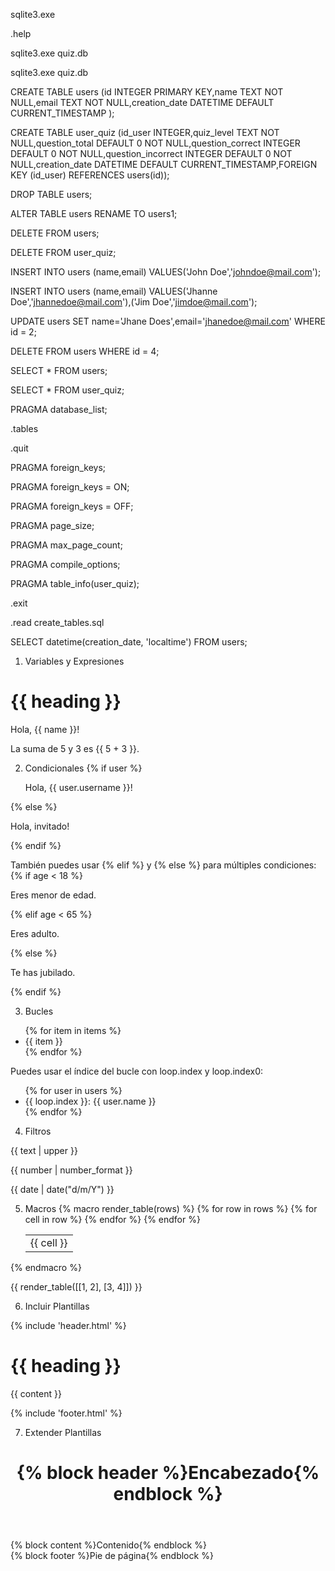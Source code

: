 <!-- ejeta sqlite -->
sqlite3.exe
<!-- muestra la da de sqlite -->
.help
<!-- coamando para crear la base de datos quiz-->
sqlite3.exe quiz.db
<!-- selecciona conecta a la base de datos quiz -->
sqlite3.exe quiz.db
<!-- coamando para crear la tabla usuaraios -->
CREATE TABLE users (id INTEGER PRIMARY KEY,name TEXT NOT NULL,email TEXT NOT NULL,creation_date DATETIME DEFAULT CURRENT_TIMESTAMP );
<!-- comando para crear la tabla cuantinorio usuario -->
CREATE TABLE user_quiz (id_user INTEGER,quiz_level TEXT NOT NULL,question_total DEFAULT 0 NOT NULL,question_correct INTEGER DEFAULT 0 NOT NULL,question_incorrect INTEGER DEFAULT 0 NOT NULL,creation_date DATETIME DEFAULT CURRENT_TIMESTAMP,FOREIGN KEY (id_user) REFERENCES users(id));
<!-- elimina la tala usuarios -->
DROP TABLE users;
<!-- modifica el nombre de la tabla usuarios -->
ALTER TABLE users RENAME TO users1;
<!-- elimina todos los registros de la tabla usuarios  -->
DELETE FROM users;
<!-- elimina todos los registros de la tabla quiz usuarios  -->
DELETE FROM user_quiz;
<!-- inserta registro en la tabla usuarios -->
INSERT INTO users (name,email) VALUES('John Doe','<johndoe@mail.com>');
<!-- inserta vrios registros ala ves en la tabla usuarios -->
INSERT INTO users (name,email) VALUES('Jhanne Doe','<jhannedoe@mail.com>'),('Jim Doe','<jimdoe@mail.com>');
<!-- actulaiza registro en la tabla usuarios -->
UPDATE users SET name='Jhane Does',email='<jhanedoe@mail.com>' WHERE id = 2;
<!-- elimina registro en la tabla usuarios -->
DELETE FROM users WHERE id = 4;
<!-- selecciona todas los datos de la tabla usuarios -->
SELECT * FROM users;
<!-- selecciona todas los datos de la tabla quiz usuarios -->
SELECT * FROM user_quiz;
<!-- muestra las bases de datos -->
PRAGMA database_list;
<!-- muestra las tablas de la base de datos -->
.tables
<!-- desconecta la base de datos -->
.quit
<!-- verifica que el soporte para claves foraneas este activo -->
PRAGMA foreign_keys;
<!-- activa el soporte para claves foraneas -->
PRAGMA foreign_keys = ON;
<!-- activa el soporte para claves foraneas -->
PRAGMA foreign_keys = OFF;
<!-- Consultar el Tamaño Máximo de una Página: -->
PRAGMA page_size;
<!-- Consultar las Opciones de Compilación: -->
PRAGMA max_page_count;
<!-- Consultar las Opciones de Compilación: -->
PRAGMA compile_options;
<!-- ver la estructura de la tabla -->
PRAGMA table_info(user_quiz);
<!-- Salir de SQLite: -->
.exit
<!-- ejecuta comandos desde un archivo caundo son demasiado largos -->
.read create_tables.sql
<!-- convierte la fecha y hora a la region del equipo -->
SELECT datetime(creation_date, 'localtime') FROM users;

<!-- ----------------------------------------------------------------------- -->
<!-- para poder integrar codigo phon fentro de html se usa Jinja2 -->

1. Variables y Expresiones

<!DOCTYPE html>
<html>
<head>
    <title>{{ title }}</title>
</head>
<body>
    <h1>{{ heading }}</h1>
    <p>Hola, {{ name }}!</p>
    <p>La suma de 5 y 3 es {{ 5 + 3 }}.</p>
</body>
</html>

2. Condicionales
{% if user %}
    <p>Hola, {{ user.username }}!</p>

{% else %}
    <p>Hola, invitado!</p>
{% endif %}

También puedes usar {% elif %} y {% else %} para múltiples condiciones:
{% if age < 18 %}
    <p>Eres menor de edad.</p>
{% elif age < 65 %}
    <p>Eres adulto.</p>
{% else %}
    <p>Te has jubilado.</p>
{% endif %}

3. Bucles

<ul>
    {% for item in items %}
        <li>{{ item }}</li>
    {% endfor %}
</ul>

Puedes usar el índice del bucle con loop.index y loop.index0:
<ul>
    {% for user in users %}
        <li>{{ loop.index }}: {{ user.name }}</li>
    {% endfor %}
</ul>

4. Filtros

<p>{{ text | upper }}</p> <!-- Convierte el texto a mayúsculas -->
<p>{{ number | number_format }}</p> <!-- Formatea números -->
<p>{{ date | date("d/m/Y") }}</p> <!--Da formato a fechas -->

5. Macros
{% macro render_table(rows) %}
    <table>
        {% for row in rows %}
            <tr>
                {% for cell in row %}
                    <td>{{ cell }}</td>
                {% endfor %}
            </tr>
        {% endfor %}
    </table>
{% endmacro %}

<!-- Usar el macro -->
{{ render_table([[1, 2], [3, 4]]) }}

6. Incluir Plantillas
<!-- En la plantilla principal -->
<!DOCTYPE html>
<html>
<head>
    <title>{{ title }}</title>
</head>
<body>
    {% include 'header.html' %}
    <h1>{{ heading }}</h1>
    <p>{{ content }}</p>
    {% include 'footer.html' %}
</body>
</html>

7. Extender Plantillas
<!DOCTYPE html>
<html>
<head>
    <title>{% block title %}Mi Sitio{% endblock %}</title>
</head>
<body>
    <header>
        <h1>{% block header %}Encabezado{% endblock %}</h1>
    </header>
    <main>
        {% block content %}Contenido{% endblock %}
    </main>
    <footer>
        {% block footer %}Pie de página{% endblock %}
    </footer>
</body>
</html>

